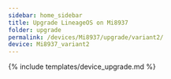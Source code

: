 ```yaml
---
sidebar: home_sidebar
title: Upgrade LineageOS on Mi8937
folder: upgrade
permalink: /devices/Mi8937/upgrade/variant2/
device: Mi8937_variant2
---
```

{% include templates/device_upgrade.md %}

